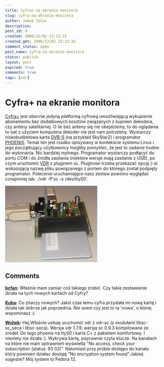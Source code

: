 ```yaml
---
title: Cyfra+ na ekranie monitora
slug: cyfra-na-ekranie-monitora
author: Jakub Zalas
description: 
post_id: 9
created: 2006/12/02 23:13:32
created_gmt: 2006/12/02 22:13:32
comment_status: open
post_name: cyfra-na-ekranie-monitora
status: publish
layout: post
expired: true
comments: true
tags: [vdr]
---
```


<!--Cyfra+ jest obecnie jedyną platformą cyfrową umożliwiającą wykupienie abonamentu bez dodatkowych kosztów związanych z kupnem dekodera, czy anteny satelitarnej. O ile bez anteny się nie obejdziemy, to do oglądania tv-sat z użyciem komputera dekoder nie jest nam potrzebny. Wystarczy niskobudżetowa karta DVB-S (na przykład SkyStar2) i programator PHOENIX.-->

# Cyfra+ na ekranie monitora

[Cyfra+](http://www.cyfraplus.pl/) jest obecnie jedyną platformą cyfrową umożliwiającą wykupienie abonamentu bez dodatkowych kosztów związanych z kupnem dekodera, czy anteny satelitarnej. O ile bez anteny się nie obejdziemy, to do oglądania tv-sat z użyciem komputera dekoder nie jest nam potrzebny. Wystarczy niskobudżetowa karta [DVB-S](http://pl.wikipedia.org/wiki/Karta_dvb-s) (na przykład SkyStar2) i programator [PHOENIX](http://allegro.pl/search.php?string=phoenix&category=18). Temat ten jest rzadko opisywany w kontekście systemu Linux i jego początkujący użytkownicy mogliby pomyśleć, że jest to zadanie trudne do wykonania. Nic bardziej mylnego. Programator wystarczy podłącyć do portu COM i do źródła zasilania (niektóre wersje mają zasilanie z USB), po czym uruchomić [VDR](http://www.cadsoft.de/vdr/) z pluginem sc. Pluginowi trzeba przekazać opcję (-s) wskazującą nazwę pliku powiązanego z portem do którego został podpięty programator. Polecenie uruchamiające nasz zestaw powinno wyglądać conajmniej tak: ./vdr -P'sc -s /dev/ttyS0'. 

![Phoenix](/uploads/wp/2009/04/phoenix-300x249.png)

## Comments

**[bcfan](#2971 "2009-06-25 12:21:51"):** Właśnie mam zamiar coś takiego zrobić. Czy takie zestawienie działa na tych nowych kartach od Cyfry?

**[Kuba](#2974 "2009-06-30 10:16:07"):** Co znaczy nowych? Jakiś czas temu cyfra przyslała mi nową kartę i działa tak dobrze jak poprzednia. Nie wiem czy jest to ta 'nowa', o której wspominasz :)

**[Wojtek](#2986 "2010-03-05 11:05:17"):** Hej,Właśnie usiłuję uruchomić vdr z vdr-sc (z modułami libsc-sc_seca i libsc-seca). Wersja vdr 1.7.9, wersja sc 0.9.3 kompilowane ze zródeł. Do tego phoenix na ttyS0 i karta C+ z pakietem komfortowy. I niestety nie działa :(. Wykrywa kartę, poprawnie czyta klucze. Na kanałach na które nie mam uptrawnień wyświetla "No access, check your subscription (status: 93 02)". Natomiast przy próbie dostępu do kanału który powinien działac dostaję "No encryption system found".Jakieś sugestie? Mój system to Fedora 12.


